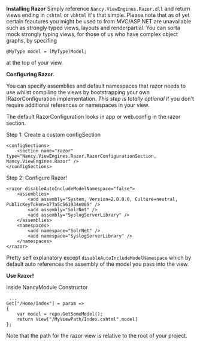 **Installing Razor**
Simply reference `Nancy.ViewEngines.Razor.dll` and return views ending in `cshtml` or `vbhtml` it's that simple. Please note that as of yet certain feautures you might be used to from MVC/ASP.NET are unavailable such as strongly typed views, layouts and renderpartial. You can sorta mock strongly typing views, for those of us who have complex object graphs, by specifing 

	@MyType model = (MyType)Model;

at the top of your view. 

**Configuring Razor.**

You can specify assemblies and default namespaces that razor needs to use whilst compiling the views by bootstrapping your own IRazorConfiguration implementation. _This step is totally optional_ if you don't require additional references or namespaces in your view.

The default RazorConfiguration looks in app or web.config in the razor section.

Step 1: Create a custom configSection

	<configSections>
		<section name="razor" type="Nancy.ViewEngines.Razor.RazorConfigurationSection, Nancy.ViewEngines.Razor" />
	</configSections>

Step 2: Configure Razor!

	<razor disableAutoIncludeModelNamespace="false">
		<assemblies>
			<add assembly="System, Version=2.0.0.0, Culture=neutral, PublicKeyToken=b77a5c561934e089" />
			<add assembly="SolrNet" />
			<add assembly="SyslogServerLibrary" />
		</assemblies>
		<namespaces>
			<add namespace="SolrNet" />
			<add namespace="SyslogServerLibrary" />
		</namespaces>
	</razor>

Pretty self explanatory except `disableAutoIncludeModelNamespace` which by default auto references the assembly of the model you pass into the view.

**Use Razor!**

Inside NancyModule Constructor  

     ...
    Get["/Home/Index"] = param =>
    {
        var model = repo.GetSomeModel();
        return View["/MyViewPath/Index.cshtml",model]
    };
 
Note that the path for the razor view is relative to the root of your project.


